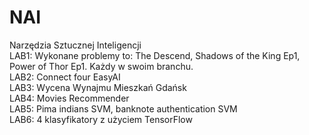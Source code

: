 # NAI
Narzędzia Sztucznej Inteligencji<br>
LAB1: Wykonane problemy to: The Descend, Shadows of the King Ep1, Power of Thor Ep1. Każdy w swoim branchu.<br>
LAB2: Connect four EasyAI<br>
LAB3: Wycena Wynajmu Mieszkań Gdańsk<br>
LAB4: Movies Recommender<br>
LAB5: Pima indians SVM, banknote authentication SVM<br>
LAB6: 4 klasyfikatory z użyciem TensorFlow
